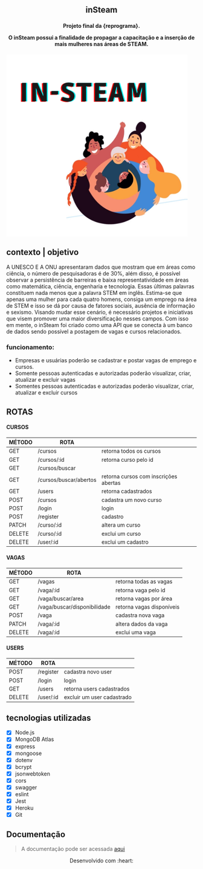 <h2 align="center">
  <p align="center"> inSteam  <p>
</h2>


<h4 align="center">
  <p align="center"> Projeto final da {reprograma}. <p align="center">  O inSteam possui a finalidade de propagar a capacitação e
  a inserção de mais mulheres nas áreas de STEAM.<p>
</h4>

<img src="img/inSteam.png" alt="women together" width ="480" align="center" padding="200"/>


## contexto | objetivo
A UNESCO E A ONU apresentaram dados que mostram que em áreas como ciência, o número de pesquisadoras é de 30%, além disso, é possível observar a persistência de barreiras e baixa representatividade em áreas como matemática, ciência, engenharia e tecnologia. Essas últimas palavras constituem nada menos que a palavra STEM em inglês. Estima-se que apenas uma mulher para cada quatro homens, consiga um emprego na área de STEM e isso se dá por causa de fatores sociais, ausência de informação e sexismo. Visando mudar esse cenário, é necessário projetos e iniciativas que visem promover uma maior diversificação nesses campos. Com isso em mente, o inSteam foi criado como uma API que se conecta à um banco de dados sendo possível a postagem de vagas e cursos relacionados.

### funcionamento:
 - Empresas e usuárias poderão se cadastrar e postar vagas de emprego e cursos.
 - Somente pessoas autenticadas e autorizadas poderão visualizar, criar, atualizar e excluir vagas
 - Somentes pessoas autenticadas e autorizadas poderão visualizar, criar, atualizar e excluir cursos

 ## ROTAS
#### CURSOS

 | MÉTODO | ROTA|         | 
 ---------|---------------|---------------------------|
|GET      | /cursos       | retorna todos os cursos   |
|GET      | /cursos/:id   | retorna curso pelo id
|GET      | /cursos/buscar
|GET      | /cursos/buscar/abertos| retorna cursos com inscrições abertas|
|GET      | /users        | retorna cadastrados       |
|POST     | /cursos       | cadastra um novo curso     |
|POST     | /login        | login
|POST     | /register     | cadastro             |
|PATCH    | /curso/:id    | altera um curso            |
|DELETE   |/curso/:id      | exclui um curso     |
|DELETE   |/user/:id       | exclui um cadastro  |


#### VAGAS

 | MÉTODO | ROTA|         | 
 ---------|---------------|---------------------------|
|GET      | /vagas        | retorna todas as vagas    |
|GET      | /vaga/:id     | retorna vaga pelo id      |
|GET      | /vaga/buscar/area| retorna vagas por área  |
|GET      | /vaga/buscar/disponibilidade| retorna vagas disponíveis |
|POST     | /vaga         | cadastra nova vaga       |
|PATCH    | /vaga/:id     | altera dados da vaga     |
|DELETE   | /vaga/:id     | exclui uma vaga          |

#### USERS

 | MÉTODO | ROTA|         | 
 ---------|---------------|---------------------------|
|POST     | /register     | cadastra novo user        |
|POST     | /login        | login                     |
|GET      | /users        | retorna users cadastrados |
|DELETE   | /user/:id     | excluir um user cadastrado|

## tecnologias utilizadas

- [x] Node.js
- [x] MongoDB Atlas
- [x] express
- [x] mongoose
- [x] dotenv
- [x] bcrypt
- [x] jsonwebtoken
- [x] cors
- [x] swagger
- [x] eslint
- [x] Jest
- [x] Heroku
- [x] Git

## Documentação

> A documentação pode ser acessada [aqui](https://in-stem.herokuapp.com/minha-rota-de-documentacao)





<p align="center">
Desenvolvido com   :heart:
</p>


